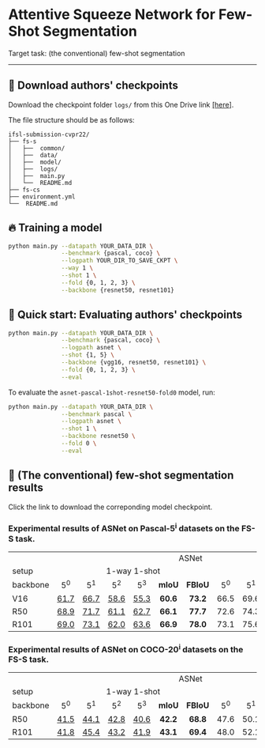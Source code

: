 
# Attentive Squeeze Network for Few-Shot Segmentation
Target task: (the conventional) few-shot segmentation

<hr>

## :deciduous_tree: Download authors' checkpoints
Download the checkpoint folder `logs/` from this One Drive link [[here]](https://postechackr-my.sharepoint.com/:f:/g/personal/kjdr86_postech_ac_kr/Elpa78QxKmhCtaRP8eMJvOMBxDzdSewcrK8ZIVhFkyiUMw?e=OCuWEC).

The file structure should be as follows:


    ifsl-submission-cvpr22/
    ├── fs-s
    │   ├──  common/
    │   ├──  data/
    │   ├──  model/
    │   ├──  logs/
    │   ├──  main.py
    │   └──  README.md
    ├── fs-cs
    ├── environment.yml
    └──  README.md


## :fire: Training a model
```bash
python main.py --datapath YOUR_DATA_DIR \
               --benchmark {pascal, coco} \
               --logpath YOUR_DIR_TO_SAVE_CKPT \
               --way 1 \
               --shot 1 \
               --fold {0, 1, 2, 3} \
               --backbone {resnet50, resnet101}
```

## :pushpin: Quick start: Evaluating authors' checkpoints

```bash
python main.py --datapath YOUR_DATA_DIR \
               --benchmark {pascal, coco} \
               --logpath asnet \
               --shot {1, 5} \
               --backbone {vgg16, resnet50, resnet101} \
               --fold {0, 1, 2, 3} \
               --eval
```

To evaluate the `asnet-pascal-1shot-resnet50-fold0` model, run:
```bash
python main.py --datapath YOUR_DATA_DIR \
               --benchmark pascal \
               --logpath asnet \
               --shot 1 \
               --backbone resnet50 \
               --fold 0 \
               --eval
```


## :art: (The conventional) few-shot segmentation results
Click the link to download the correponding model checkpoint.
### Experimental results of ASNet on Pascal-5<sup>i</sup> datasets on the FS-S task.

<table>
  <tr>
    <td colspan="14" align="center">ASNet</td>
  </tr>
  <tr>
    <td>setup</td>
    <td colspan="6" align="center">1-way 1-shot</td>
    <td colspan="6" align="center">1-way 5-shot</td>
  </tr>
    <tr>
    <td>backbone</td>
    <td align="center">5<sup>0</td>
    <td align="center">5<sup>1</td>
    <td align="center">5<sup>2</td>
    <td align="center">5<sup>3</td>
    <td align="center"><strong>mIoU</td>
    <td align="center"><strong>FBIoU</td>
    <td align="center">5<sup>0</td>
    <td align="center">5<sup>1</td>
    <td align="center">5<sup>2</td>
    <td align="center">5<sup>3</td>
    <td align="center"><strong>mIoU</td>
    <td align="center"><strong>FBIoU</td>
  </tr>
  <tr>
    <td>V16</td>
    <td align="center"><a href="https://postechackr-my.sharepoint.com/:u:/g/personal/kjdr86_postech_ac_kr/EQ9QNqTUwItPjyEa773_yr8BTp-DzPEcQwyb1l-N_Dc7hQ?e=XuHfiM">61.7</a></td>
    <td align="center"><a href="https://postechackr-my.sharepoint.com/:u:/g/personal/kjdr86_postech_ac_kr/EXDZNI43PTNNvk_p02h4RbsBLxDTC-RfQTPr2Q-O6u6t1Q?e=fkZDBD">66.7</a></td>
    <td align="center"><a href="https://postechackr-my.sharepoint.com/:u:/g/personal/kjdr86_postech_ac_kr/ETPoSbtT8iFHh-skupDVu9gB30DYL3SQdHwnvXuBBXadZA?e=fdoolF">58.6</a></td>
    <td align="center"><a href="https://postechackr-my.sharepoint.com/:u:/g/personal/kjdr86_postech_ac_kr/EYT3S9Yc4oBBqpsIS9AhOrYB7mT_faVFrJEbnBXUXIzjAg?e=zgE3fd">55.3</a></td>
    <td align="center"><strong>60.6</td>
    <td align="center"><strong>73.2</td>
    <td align="center">66.5</td>
    <td align="center">69.6</td>
    <td align="center">63.0</td>
    <td align="center">60.5</td>
    <td align="center"><strong>64.9</td>
    <td align="center"><strong>76.5</td>
  </tr>
    <tr>
    <td>R50</td>
    <td align="center"><a href="https://postechackr-my.sharepoint.com/:u:/g/personal/kjdr86_postech_ac_kr/ERkH6HRIjcFLkgj733_PXCUBmYEeE-xSFdoMqfugg6iSXg?e=2AiziM">68.9</a></td>
    <td align="center"><a href="https://postechackr-my.sharepoint.com/:u:/g/personal/kjdr86_postech_ac_kr/EQP1PYNR0p9NrbFHFf-_jgoBv2J5aj0cbkAV1PtDOFgVcw?e=KdiUXz">71.7</a></td>
    <td align="center"><a href="https://postechackr-my.sharepoint.com/:u:/g/personal/kjdr86_postech_ac_kr/EWSvZk2UxzRPmqe5R7F2R2oBwM6qYNDer9rFVZ2HAtNKlg?e=AKqxBo">61.1</a></td>
    <td align="center"><a href="https://postechackr-my.sharepoint.com/:u:/g/personal/kjdr86_postech_ac_kr/EQhEyKzlKUxKskB9dTPhidQBxxVhxJ4pTO27ei473x3OsQ?e=lMCzsW">62.7</a></td>
    <td align="center"><strong>66.1</td>
    <td align="center"><strong>77.7</td>
    <td align="center">72.6</td>
    <td align="center">74.3</td>
    <td align="center">65.3</td>
    <td align="center">67.1</td>
    <td align="center"><strong>70.8</td>
    <td align="center"><strong>80.4</td>
  </tr>
    <tr>
    <td>R101</td>
    <td align="center"><a href="https://postechackr-my.sharepoint.com/:u:/g/personal/kjdr86_postech_ac_kr/EUDZw1bHHl1Jo5KGjDhYlvoBPYZR0ZdPWhuzrrpKl6h5fQ?e=DcYZFo">69.0</a></td>
    <td align="center"><a href="https://postechackr-my.sharepoint.com/:u:/g/personal/kjdr86_postech_ac_kr/ESPjUeucotRKul5PNw_oeD0BsbmkJD4uf-NEQgwxtc8GnA?e=OGVxcG">73.1</a></td>
    <td align="center"><a href="https://postechackr-my.sharepoint.com/:u:/g/personal/kjdr86_postech_ac_kr/Ef5HIvqexmhHr4JC_Xfpkv0Ba3cRvqKCsAEe7TW_4pEcpw?e=lpcZJZ">62.0</a></td>
    <td align="center"><a href="https://postechackr-my.sharepoint.com/:u:/g/personal/kjdr86_postech_ac_kr/EQNgS4yDnF9CkbZWKEgsimoBxvQVRvlxKDKdYdHlUc9Ibg?e=cKzwa1">63.6</a></td>
    <td align="center"><strong>66.9</td>
    <td align="center"><strong>78.0</td>
    <td align="center">73.1</td>
    <td align="center">75.6</td>
    <td align="center">65.7</td>
    <td align="center">69.9</td>
    <td align="center"><strong>71.1</td>
    <td align="center"><strong>81.0</td>
  </tr>
</table>

### Experimental results of ASNet on COCO-20<sup>i</sup> datasets on the FS-S task.

<table>
  <tr>
    <td colspan="14" align="center">ASNet</td>
  </tr>
  <tr>
    <td>setup</td>
    <td colspan="6" align="center">1-way 1-shot</td>
    <td colspan="6" align="center">1-way 5-shot</td>
  </tr>
    <tr>
    <td>backbone</td>
    <td align="center">5<sup>0</td>
    <td align="center">5<sup>1</td>
    <td align="center">5<sup>2</td>
    <td align="center">5<sup>3</td>
    <td align="center"><strong>mIoU</td>
    <td align="center"><strong>FBIoU</td>
    <td align="center">5<sup>0</td>
    <td align="center">5<sup>1</td>
    <td align="center">5<sup>2</td>
    <td align="center">5<sup>3</td>
    <td align="center"><strong>mIoU</td>
    <td align="center"><strong>FBIoU</td>
  </tr>
  <tr>
    <td>R50</td>
    <td align="center"><a href="https://postechackr-my.sharepoint.com/:u:/g/personal/kjdr86_postech_ac_kr/EdIdskGuuhVBkRPIZ_b1rFYBn50vsLYp0Cl01k0G0l0BAQ?e=2XWdbw">41.5</a></td>
    <td align="center"><a href="https://postechackr-my.sharepoint.com/:u:/g/personal/kjdr86_postech_ac_kr/EX-A4mHioA1Fq4Lox4TLaqIBj9sDg8vji5-0qVaOIecUvQ?e=ljE3wT">44.1</a></td>
    <td align="center"><a href="https://postechackr-my.sharepoint.com/:u:/g/personal/kjdr86_postech_ac_kr/ESqA_QY6fT9IvooeYxSu6boB_qobJeL1PEE6Ft76LXl_JQ?e=kFgYMV">42.8</a></td>
    <td align="center"><a href="https://postechackr-my.sharepoint.com/:u:/g/personal/kjdr86_postech_ac_kr/EU4IUizjFANJhZuQ9Z6wwuwBp-5BcRwRWL7yPESPY8zDSg?e=iBiukm">40.6</a></td>
    <td align="center"><strong>42.2</td>
    <td align="center"><strong>68.8</td>
    <td align="center">47.6</td>
    <td align="center">50.1</td>
    <td align="center">47.7</td>
    <td align="center">46.4</td>
    <td align="center"><strong>47.9</td>
    <td align="center"><strong>71.6</td>
  </tr>
    <tr>
    <td>R101</td>
    <td align="center"><a href="https://postechackr-my.sharepoint.com/:u:/g/personal/kjdr86_postech_ac_kr/EVk0Eh0o9jBKgL-BD173_akBfhFA1e2gl9AQg_mbSWfWCw?e=WebXNQ">41.8</a></td>
    <td align="center"><a href="https://postechackr-my.sharepoint.com/:u:/g/personal/kjdr86_postech_ac_kr/EQXf__zGMVZKvBb5tDBzOYsBlHbh7pNpUMmcY_Li46HTHA?e=xdF51o">45.4</a></td>
    <td align="center"><a href="https://postechackr-my.sharepoint.com/:u:/g/personal/kjdr86_postech_ac_kr/Ece0mLFzQGxCor8hhywJVNIB2bvjevm1Ho7F_TuUGe1www?e=FT5i6h">43.2</a></td>
    <td align="center"><a href="https://postechackr-my.sharepoint.com/:u:/g/personal/kjdr86_postech_ac_kr/EYgOZr_OLatDi619lPZzCiABm-RBhEAQrTrO_plo5lhu6A?e=mGLDNg">41.9</a></td>
    <td align="center"><strong>43.1</td>
    <td align="center"><strong>69.4</td>
    <td align="center">48.0</td>
    <td align="center">52.1</td>
    <td align="center">49.7</td>
    <td align="center">48.2</td>
    <td align="center"><strong>49.5</td>
    <td align="center"><strong>72.7</td>
  </tr>
</table>
